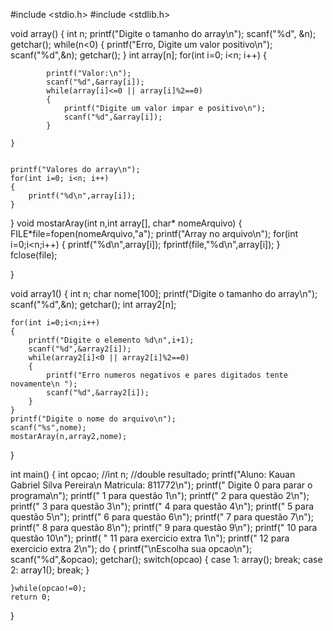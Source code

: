 #include <stdio.h>
#include <stdlib.h>

void array()
{
    int n;
    printf("Digite o tamanho do array\n");
    scanf("%d", &n);
    getchar();
    while(n<0)
    {
        printf("Erro, Digite um valor positivo\n");
        scanf("%d",&n);
        getchar();
    }
    int array[n];
    for(int i=0; i<n; i++)
    {

            printf("Valor:\n");
            scanf("%d",&array[i]);
            while(array[i]<=0 || array[i]%2==0)
            {
                printf("Digite um valor impar e positivo\n");
                scanf("%d",&array[i]);
            }

    }


    printf("Valores do array\n");
    for(int i=0; i<n; i++)
    {
        printf("%d\n",array[i]);
    }
}
void mostarAray(int n,int array[], char* nomeArquivo)
{
    FILE*file=fopen(nomeArquivo,"a");
  printf("Array no arquivo\n");
  for(int i=0;i<n;i++)
  {
      printf("%d\n",array[i]);
      fprintf(file,"%d\n",array[i]);
  }
  fclose(file);


}

void array1()
{
    int n;
    char nome[100];
    printf("Digite o tamanho do array\n");
    scanf("%d",&n);
    getchar();
    int array2[n];

    for(int i=0;i<n;i++)
    {
        printf("Digite o elemento %d\n",i+1);
        scanf("%d",&array2[i]);
        while(array2[i]<0 || array2[i]%2==0)
        {
            printf("Erro numeros negativos e pares digitados tente novamente\n ");
            scanf("%d",&array2[i]);
        }
    }
    printf("Digite o nome do arquivo\n");
    scanf("%s",nome);
    mostarAray(n,array2,nome);
}

int main()
{
    int opcao;
    //int n;
    //double resultado;
    printf("Aluno: Kauan Gabriel Silva Pereira\n Matricula: 811772\n");
    printf(" Digite 0 para parar o programa\n");
    printf(" 1 para questão 1\n");
    printf(" 2 para questão 2\n");
    printf(" 3 para questão 3\n");
    printf(" 4 para questão 4\n");
    printf(" 5 para questão 5\n");
    printf(" 6 para questão 6\n");
    printf(" 7 para questão 7\n");
    printf(" 8 para questão 8\n");
    printf(" 9 para questão 9\n");
    printf(" 10 para questão 10\n");
    printf( " 11 para exercicio extra 1\n");
    printf(" 12 para exercicio extra 2\n");
    do
    {
        printf("\nEscolha sua opcao\n");
        scanf("%d",&opcao);
        getchar();
        switch(opcao)
        {
        case 1:
            array();
            break;
        case 2:
           array1();
           break;
        }

    }while(opcao!=0);
    return 0;
}

